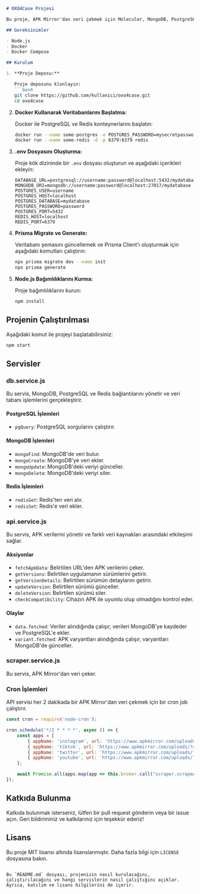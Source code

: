  

```markdown
# OXO4Case Projesi

Bu proje, APK Mirror'dan veri çekmek için Moleculer, MongoDB, PostgreSQL ve Redis kullanan bir Node.js uygulamasıdır. Aşağıda projenin kurulumu, çalıştırılması ve kullanımına dair bilgiler bulunmaktadır.

## Gereksinimler

- Node.js
- Docker
- Docker Compose

## Kurulum

1. **Proje Deposu:**

   Proje deposunu klonlayın:
   ```bash
   git clone https://github.com/kullanici/oxo4case.git
   cd oxo4case
   ```

2. **Docker Kullanarak Veritabanlarını Başlatma:**

   Docker ile PostgreSQL ve Redis konteynerlarını başlatın:
   ```bash
   docker run --name some-postgres -e POSTGRES_PASSWORD=mysecretpassword -d -p 5432:5432 postgres
   docker run --name some-redis -d -p 6379:6379 redis
   ```

3. **.env Dosyasını Oluşturma:**

   Proje kök dizininde bir `.env` dosyası oluşturun ve aşağıdaki içerikleri ekleyin:
   ```env
   DATABASE_URL=postgresql://username:password@localhost:5432/mydatabase
   MONGODB_URI=mongodb://username:password@localhost:27017/mydatabase
   POSTGRES_USER=username
   POSTGRES_HOST=localhost
   POSTGRES_DATABASE=mydatabase
   POSTGRES_PASSWORD=password
   POSTGRES_PORT=5432
   REDIS_HOST=localhost
   REDIS_PORT=6379
   ```

4. **Prisma Migrate ve Generate:**

   Veritabanı şemasını güncellemek ve Prisma Client'ı oluşturmak için aşağıdaki komutları çalıştırın:
   ```bash
   npx prisma migrate dev --name init
   npx prisma generate
   ```

5. **Node.js Bağımlılıklarını Kurma:**

   Proje bağımlılıklarını kurun:
   ```bash
   npm install
   ```

## Projenin Çalıştırılması

Aşağıdaki komut ile projeyi başlatabilirsiniz:
```bash
npm start
```

## Servisler

### db.service.js

Bu servis, MongoDB, PostgreSQL ve Redis bağlantılarını yönetir ve veri tabanı işlemlerini gerçekleştirir.

#### PostgreSQL İşlemleri

- `pgQuery`: PostgreSQL sorgularını çalıştırır.

#### MongoDB İşlemleri

- `mongoFind`: MongoDB'de veri bulur.
- `mongoCreate`: MongoDB'ye veri ekler.
- `mongoUpdate`: MongoDB'deki veriyi günceller.
- `mongoDelete`: MongoDB'deki veriyi siler.

#### Redis İşlemleri

- `redisGet`: Redis'ten veri alır.
- `redisSet`: Redis'e veri ekler.

### api.service.js

Bu servis, APK verilerini yönetir ve farklı veri kaynakları arasındaki etkileşimi sağlar.

#### Aksiyonlar

- `fetchApkData`: Belirtilen URL'den APK verilerini çeker.
- `getVersions`: Belirtilen uygulamanın sürümlerini getirir.
- `getVersionDetails`: Belirtilen sürümün detaylarını getirir.
- `updateVersion`: Belirtilen sürümü günceller.
- `deleteVersion`: Belirtilen sürümü siler.
- `checkCompatibility`: Cihazın APK ile uyumlu olup olmadığını kontrol eder.

#### Olaylar

- `data.fetched`: Veriler alındığında çalışır, verileri MongoDB'ye kaydeder ve PostgreSQL'e ekler.
- `variant.fetched`: APK varyantları alındığında çalışır, varyantları MongoDB'de günceller.

### scraper.service.js

Bu servis, APK Mirror'dan veri çeker.

### Cron İşlemleri

API servisi her 2 dakikada bir APK Mirror'dan veri çekmek için bir cron job çalıştırır.

```javascript
const cron = require('node-cron');

cron.schedule('*/2 * * * *', async () => {
	const apps = [
		{ appName: 'instagram', url: 'https://www.apkmirror.com/uploads/?appcategory=instagram-instagram' },
		{ appName: 'tiktok', url: 'https://www.apkmirror.com/uploads/?appcategory=tiktok' },
		{ appName: 'twitter', url: 'https://www.apkmirror.com/uploads/?appcategory=twitter' },
		{ appName: 'youtube', url: 'https://www.apkmirror.com/uploads/?appcategory=youtube' }
	];

	await Promise.all(apps.map(app => this.broker.call("scraper.scrapeApkMirrorUploads", app)));
});
```

## Katkıda Bulunma

Katkıda bulunmak isterseniz, lütfen bir pull request gönderin veya bir issue açın. Geri bildiriminiz ve katkılarınız için teşekkür ederiz!

## Lisans

Bu proje MIT lisansı altında lisanslanmıştır. Daha fazla bilgi için `LICENSE` dosyasına bakın.
```

Bu `README.md` dosyası, projenizin nasıl kurulacağını, çalıştırılacağını ve hangi servislerin nasıl çalıştığını açıklar. Ayrıca, katılım ve lisans bilgilerini de içerir.

